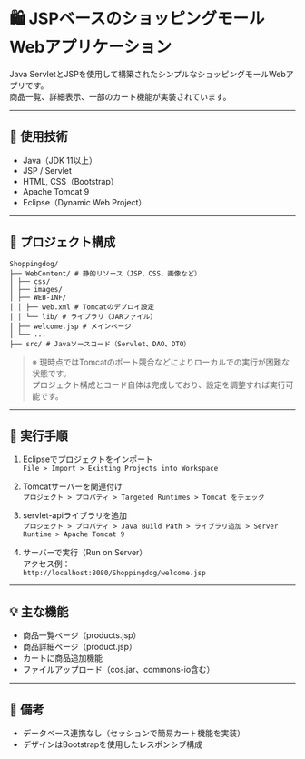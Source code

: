 # 🛍 JSPベースのショッピングモールWebアプリケーション

Java ServletとJSPを使用して構築されたシンプルなショッピングモールWebアプリです。  
商品一覧、詳細表示、一部のカート機能が実装されています。

---

## 🔧 使用技術
- Java（JDK 11以上）
- JSP / Servlet
- HTML, CSS（Bootstrap）
- Apache Tomcat 9
- Eclipse（Dynamic Web Project）

---

## 📁 プロジェクト構成
```
Shoppingdog/
├── WebContent/ # 静的リソース（JSP、CSS、画像など）
│ ├── css/
│ ├── images/
│ ├── WEB-INF/
│ │ ├── web.xml # Tomcatのデプロイ設定
│ │ └── lib/ # ライブラリ（JARファイル）
│ ├── welcome.jsp # メインページ
│ └── ...
├── src/ # Javaソースコード（Servlet、DAO、DTO）
```


> ※ 現時点ではTomcatのポート競合などによりローカルでの実行が困難な状態です。  
> プロジェクト構成とコード自体は完成しており、設定を調整すれば実行可能です。

---

## 🚀 実行手順
1. Eclipseでプロジェクトをインポート  
   `File > Import > Existing Projects into Workspace`

2. Tomcatサーバーを関連付け  
   `プロジェクト > プロパティ > Targeted Runtimes > Tomcat をチェック`

3. servlet-apiライブラリを追加  
   `プロジェクト > プロパティ > Java Build Path > ライブラリ追加 > Server Runtime > Apache Tomcat 9`

4. サーバーで実行（Run on Server）  
   アクセス例：  
   `http://localhost:8080/Shoppingdog/welcome.jsp`

---

## 💡 主な機能
- 商品一覧ページ（products.jsp）
- 商品詳細ページ（product.jsp）
- カートに商品追加機能
- ファイルアップロード（cos.jar、commons-io含む）

---

## 📌 備考
- データベース連携なし（セッションで簡易カート機能を実装）
- デザインはBootstrapを使用したレスポンシブ構成
